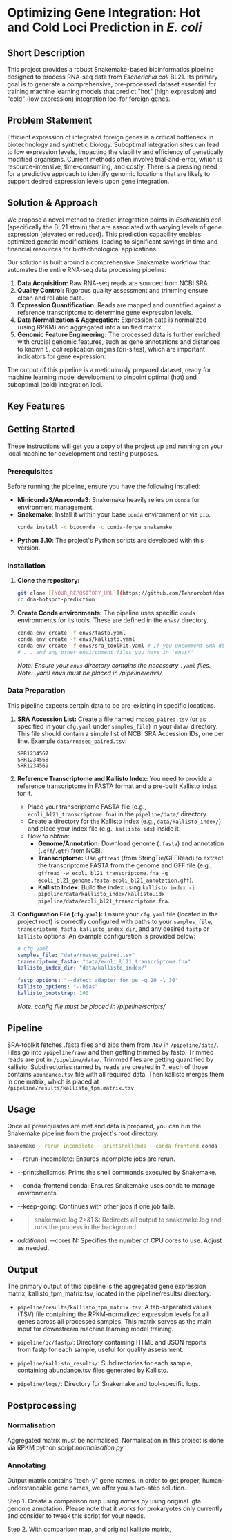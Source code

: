 # Optimizing Gene Integration: Hot and Cold Loci Prediction in *E. coli*

## Short Description

This project provides a robust Snakemake-based bioinformatics pipeline designed to process RNA-seq data from *Escherichia coli* BL21. Its primary goal is to generate a comprehensive, pre-processed dataset essential for training machine learning models that predict "hot" (high expression) and "cold" (low expression) integration loci for foreign genes. 

## Problem Statement

Efficient expression of integrated foreign genes is a critical bottleneck in biotechnology and synthetic biology. Suboptimal integration sites can lead to low expression levels, impacting the viability and efficiency of genetically modified organisms. Current methods often involve trial-and-error, which is resource-intensive, time-consuming, and costly. There is a pressing need for a predictive approach to identify genomic locations that are likely to support desired expression levels upon gene integration.

## Solution & Approach

We propose a novel method to predict integration points in *Escherichia coli* (specifically the BL21 strain) that are associated with varying levels of gene expression (elevated or reduced). This prediction capability enables optimized genetic modifications, leading to significant savings in time and financial resources for biotechnological applications.

Our solution is built around a comprehensive Snakemake workflow that automates the entire RNA-seq data processing pipeline:

1.  **Data Acquisition:** Raw RNA-seq reads are sourced from NCBI SRA.
2.  **Quality Control:** Rigorous quality assessment and trimming ensure clean and reliable data.
3.  **Expression Quantification:** Reads are mapped and quantified against a reference transcriptome to determine gene expression levels.
4.  **Data Normalization & Aggregation:** Expression data is normalized (using RPKM) and aggregated into a unified matrix.
5.  **Genomic Feature Engineering:** The processed data is further enriched with crucial genomic features, such as gene annotations and distances to known *E. coli* replication origins (ori-sites), which are important indicators for gene expression.

The output of this pipeline is a meticulously prepared dataset, ready for machine learning model development to pinpoint optimal (hot) and suboptimal (cold) integration loci.

## Key Features



## Getting Started

These instructions will get you a copy of the project up and running on your local machine for development and testing purposes.

### Prerequisites

Before running the pipeline, ensure you have the following installed:

*   **Miniconda3/Anaconda3**: Snakemake heavily relies on `conda` for environment management.
*   **Snakemake**: Install it within your base `conda` environment or via `pip`.
    ```bash
    conda install -c bioconda -c conda-forge snakemake
    ```
*   **Python 3.10**: The project's Python scripts are developed with this version.

### Installation

1.  **Clone the repository:**
    ```bash
    git clone [[YOUR_REPOSITORY_URL]](https://github.com/Tehnorobot/dna-hotspot-prediction)
    cd dna-hotspot-prediction
    ```
2.  **Create Conda environments:**
    The pipeline uses specific `conda` environments for its tools. These are defined in the `envs/` directory.
    ```bash
    conda env create -f envs/fastp.yaml
    conda env create -f envs/kallisto.yaml
    conda env create -f envs/sra_toolkit.yaml # If you uncomment SRA download rules
    # ... and any other environment files you have in 'envs/'
    ```
    *Note: Ensure your `envs` directory contains the necessary `.yaml` files.*
	*Note: .yaml envs must be placed in /pipeline/envs/*

### Data Preparation

This pipeline expects certain data to be pre-existing in specific locations.

1.  **SRA Accession List:**
    Create a file named `rnaseq_paired.tsv` (or as specified in your `cfg.yaml` under `samples_file`) in your `data/` directory. This file should contain a simple list of NCBI SRA Accession IDs, one per line.
    Example `data/rnaseq_paired.tsv`:
    ```
    SRR1234567
    SRR1234568
    SRR1234569
    ```

2.  **Reference Transcriptome and Kallisto Index:**
    You need to provide a reference transcriptome in FASTA format and a pre-built Kallisto index for it.
    *   Place your transcriptome FASTA file (e.g., `ecoli_bl21_transcriptome.fna`) in the `pipeline/data/` directory.
    *   Create a directory for the Kallisto index (e.g., `data/kallisto_index/`) and place your index file (e.g., `kallisto.idx`) inside it.
    *   *How to obtain:*
        *   **Genome/Annotation:** Download genome (`.fasta`) and annotation (`.gff`/`.gtf`) from NCBI.
        *   **Transcriptome:** Use `gffread` (from StringTie/GFFRead) to extract the transcriptome FASTA from the genome and GFF file (e.g., `gffread -w ecoli_bl21_transcriptome.fna -g ecoli_bl21_genome.fasta ecoli_bl21_annotation.gff`).
        *   **Kallisto Index:** Build the index using `kallisto index -i pipeline/data/kallisto_index/kallisto.idx pipeline/data/ecoli_bl21_transcriptome.fna`.
    

3.  **Configuration File (`cfg.yaml`):**
    Ensure your `cfg.yaml` file (located in the project root) is correctly configured with paths to your `samples_file`, `transcriptome_fasta`, `kallisto_index_dir`, and any desired `fastp` or `kallisto` options. An example configuration is provided below:
    ```yaml
    # cfg.yaml
    samples_file: "data/rnaseq_paired.tsv" 
    transcriptome_fasta: "data/ecoli_bl21_transcriptome.fna"
    kallisto_index_dir: "data/kallisto_index/" 

    fastp_options: "--detect_adapter_for_pe -q 20 -l 30"
    kallisto_options: "--bias" 
    kallisto_bootstrap: 100
    ```
	*Note: config file must be placed in  /pipeline/scripts/*

## Pipeline

SRA-toolkit fetches .fasta files and zips them from .tsv in `/pipeline/data/`.
Files go into `/pipeline/raw/` and then getting trimmed by fastp. 
Trimmed reads are put in `/pipeline/data/`.
Trimmed files are getting quantified by kallisto. Subdirectories named by reads are created in ?, each of those contains `abundance.tsv` file with all required data. 
Then kallisto merges them in one matrix, which is placed at `/pipeline/results/kallisto_tpm.matrix.tsv`
## Usage

Once all prerequisites are met and data is prepared, you can run the Snakemake pipeline from the project's root directory.

```bash
snakemake --rerun-incomplete --printshellcmds --conda-frontend conda --keep-going > snakemake.log 2>&1 &
```

- --rerun-incomplete: Ensures incomplete jobs are rerun.
    
- --printshellcmds: Prints the shell commands executed by Snakemake.
    
- --conda-frontend conda: Ensures Snakemake uses conda to manage environments.
    
- --keep-going: Continues with other jobs if one job fails.
    
- > snakemake.log 2>&1 &: Redirects all output to snakemake.log and runs the process in the background.
	   
-  *additional:*  --cores N: Specifies the number of CPU cores to use. Adjust as needed.

## Output

The primary output of this pipeline is the aggregated gene expression matrix, kallisto_tpm_matrix.tsv, located in the pipeline/results/ directory.

- `pipeline/results/kallisto_tpm_matrix.tsv`: A tab-separated values (TSV) file containing the RPKM-normalized expression levels for all genes across all processed samples. This matrix serves as the main input for downstream machine learning model training.
    
- `pipeline/qc/fastp/`: Directory containing HTML and JSON reports from fastp for each sample, useful for quality assessment.
    
- `pipeline/kallisto_results/`: Subdirectories for each sample, containing abundance.tsv files generated by Kallisto.
    
- `pipeline/logs/`: Directory for Snakemake and tool-specific logs.

## Postprocessing
### Normalisation
Aggregated matrix must be normalised. Normalisation in this project is done via RPKM python script *normalisation.py*

### Annotating
Output matrix contains "tech-y" gene names. In order to get proper, human-understandable gene names, we offer you a two-step solution.

Step 1. Create a comparison map using *names.py* using original .gfa genome annotation. Please note that it works for prokaryotes only currently and consider to tweak this script for your needs.

Step 2. With comparison map, and original kallisto matrix, 
